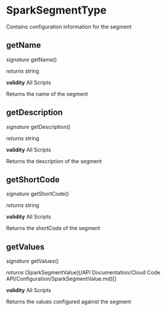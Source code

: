 # SparkSegmentType

Contains configuration information for the segment



## getName

_signature_ getName()</p>

_returns_ string</p>

<b>validity</b> All Scripts

Returns the name of the segment


## getDescription

_signature_ getDescription()</p>

_returns_ string</p>

<b>validity</b> All Scripts

Returns the description of the segment


## getShortCode

_signature_ getShortCode()</p>

_returns_ string</p>

<b>validity</b> All Scripts

Returns the shortCode of the segment


## getValues

_signature_ getValues()</p>

_returns_ [SparkSegmentValue](/API Documentation/Cloud Code API/Configuration/SparkSegmentValue.md)[]</p>

<b>validity</b> All Scripts

Returns the values configured against the segment


